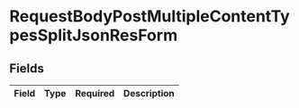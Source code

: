# RequestBodyPostMultipleContentTypesSplitJsonResForm


## Fields

| Field       | Type        | Required    | Description |
| ----------- | ----------- | ----------- | ----------- |